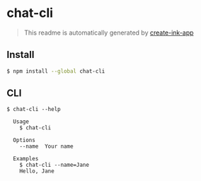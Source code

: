 # chat-cli

> This readme is automatically generated by [create-ink-app](https://github.com/vadimdemedes/create-ink-app)

## Install

```bash
$ npm install --global chat-cli
```

## CLI

```
$ chat-cli --help

  Usage
    $ chat-cli

  Options
    --name  Your name

  Examples
    $ chat-cli --name=Jane
    Hello, Jane
```
